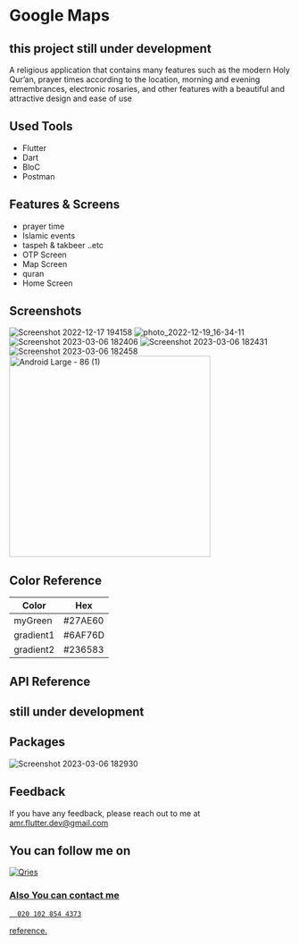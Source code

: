 # Google Maps
## this project still under development

A religious application that contains many features such as the modern Holy
Qur’an, prayer times according to the location, morning and evening
remembrances, electronic rosaries, and other features with a beautiful and
attractive design and ease of use

## Used Tools
- Flutter  
- Dart
- BloC
- Postman



## Features & Screens
- prayer time
- Islamic events
- taspeh & takbeer ..etc
- OTP Screen
- Map Screen
- quran
- Home  Screen

## Screenshots
![Screenshot 2022-12-17 194158](https://user-images.githubusercontent.com/94804979/223168578-57d5663a-a8b0-4941-8518-c08444aef4fa.png)
![photo_2022-12-19_16-34-11](https://user-images.githubusercontent.com/94804979/223169108-240d5458-568c-46d0-949b-f9a3d52cd996.jpg)
![Screenshot 2023-03-06 182406](https://user-images.githubusercontent.com/94804979/223170450-e95887a5-6a9f-4b05-a1e1-7030b89aa58a.png)
![Screenshot 2023-03-06 182431](https://user-images.githubusercontent.com/94804979/223170470-06ed6f1f-5669-4ff1-9258-7c442ae18403.png)
![Screenshot 2023-03-06 182458](https://user-images.githubusercontent.com/94804979/223170487-4292879d-74df-46c2-a2f8-b0d77f2a4377.png)
<img width="360" alt="Android Large - 86 (1)" src="https://user-images.githubusercontent.com/94804979/223169002-eab2e498-601a-41b0-84eb-6c6b1c895a94.png">





## Color Reference

| Color             |Hex                                                                |
| ----------------- | ------------------------------------------------------------------ |
| myGreen | #27AE60|
| gradient1 | #6AF76D |
| gradient2 | #236583 |



## API Reference 
## still under development



## Packages
![Screenshot 2023-03-06 182930](https://user-images.githubusercontent.com/94804979/223171627-5e3a8242-3318-484b-b12b-fe689d6da7bd.png)





## Feedback
If you have any feedback, please reach out to me at amr.flutter.dev@gmail.com

## You can follow me on 
<a href="https://www.linkedin.com/in/amr-hussein-51a141220/">
         <img alt="Qries" src="https://img.shields.io/badge/LinkedIn-0077B5?style=for-the-badge&logo=linkedin&logoColor=white"
         >
         
    
### Also You can contact  me 
```http
  020 102 854 4373
```

reference.
